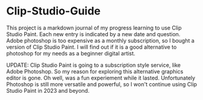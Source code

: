 # Clip-Studio-Guide
This project is a markdown journal of my progress learning to use Clip Studio Paint. Each new entry is indicated by a new date and question. Adobe photoshop is too expensive as a monthly subscription,
so I bought a version of Clip Studio Paint. I will find out if it is a good alternative to photoshop for my needs as a beginner digital artist. 

UPDATE: Clip Studio Paint is going to a subscription style service, like Adobe Photoshop. So my reason for exploring this alternative graphics editor is gone. Oh well, was a fun experiement while it lasted. Unfortunately Photoshop is still more versatile and powerful, so I won't continue using Clip Studio Paint in 2023 and beyond. 

